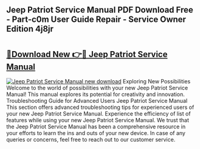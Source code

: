 ## Jeep Patriot Service Manual PDF Download Free - Part-c0m User Guide Repair - Service Owner Edition 4j8jr

# <h2><a href="http://bc45052.oget.top/?id=Jeep+Patriot+Service+Manual">🔗Download New 👉🔴 Jeep Patriot Service Manual</a></h2>

[![Jeep Patriot Service Manual new download](https://i.imgur.com/5g1atiW.png)](http://bc45052.oget.top/?id=Jeep+Patriot+Service+Manual)
Exploring New Possibilities Welcome to the world of possibilities with your new Jeep Patriot Service Manual! This manual explores its potential for creativity and innovation. Troubleshooting Guide for Advanced Users Jeep Patriot Service Manual This section offers advanced troubleshooting tips for experienced users of your new Jeep Patriot Service Manual. Experience the efficiency of list of features while using your new Jeep Patriot Service Manual. We trust that the Jeep Patriot Service Manual has been a comprehensive resource in your efforts to learn the ins and outs of your new device. In case of any queries or concerns, feel free to reach out to our customer service.
